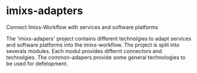 imixs-adapters
==============

Connect Imixs-Workflow with services and software platforms 

The 'imixs-adapers' project contains different technolgies to adapt services and software platforms into the imixs-workflow. The project is split into severals modules. Each modul provides differnt connectors and technolgies. The common-adapers provide some general technologies to be used for defelopment. 

